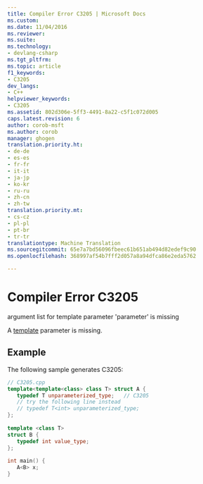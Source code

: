```yaml
---
title: Compiler Error C3205 | Microsoft Docs
ms.custom: 
ms.date: 11/04/2016
ms.reviewer: 
ms.suite: 
ms.technology:
- devlang-csharp
ms.tgt_pltfrm: 
ms.topic: article
f1_keywords:
- C3205
dev_langs:
- C++
helpviewer_keywords:
- C3205
ms.assetid: 802d306e-5ff3-4491-8a22-c5f1c072d005
caps.latest.revision: 6
author: corob-msft
ms.author: corob
manager: ghogen
translation.priority.ht:
- de-de
- es-es
- fr-fr
- it-it
- ja-jp
- ko-kr
- ru-ru
- zh-cn
- zh-tw
translation.priority.mt:
- cs-cz
- pl-pl
- pt-br
- tr-tr
translationtype: Machine Translation
ms.sourcegitcommit: 65e7a7bd56096fbeec61b651ab494d82edef9c90
ms.openlocfilehash: 368997af54b7fff2d057a8a94dfca86e2eda5762

---
```

# Compiler Error C3205
argument list for template parameter 'parameter' is missing  
  
A [template](../../cpp/templates-cpp.md) parameter is missing.  
  
## Example  
The following sample generates C3205:  
  
```cpp  
// C3205.cpp  
template<template<class> class T> struct A {  
   typedef T unparameterized_type;   // C3205  
   // try the following line instead  
   // typedef T<int> unparameterized_type;  
};  
  
template <class T>  
struct B {  
   typedef int value_type;  
};  
  
int main() {  
   A<B> x;  
}  
```


<!--HONumber=Jan17_HO1-->


